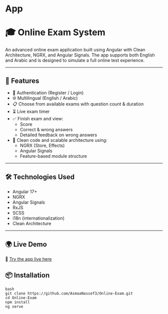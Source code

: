 # App
# 🎓 Online Exam System

An advanced online exam application built using Angular with Clean Architecture, NGRX, and Angular Signals. The app supports both English and Arabic and is designed to simulate a full online test experience.

---

## 🚀 Features

- 🔐 Authentication (Register / Login)
- 🌐 Multilingual (English / Arabic)
- 📋 Choose from available exams with question count & duration
- ⏳ Live exam timer
- ✅ Finish exam and view:
  - Score
  - Correct & wrong answers
  - Detailed feedback on wrong answers
- 🎯 Clean code and scalable architecture using:
  - NGRX (Store, Effects)
  - Angular Signals
  - Feature-based module structure

---

## 🛠️ Technologies Used

- Angular 17+
- NGRX
- Angular Signals
- RxJS
- SCSS
- i18n (internationalization)
- Clean Architecture

---

## 🌍 Live Demo

🔗 [Try the app live here](https://github.com/AsmaaNassef3/Online-Exam)

## 📦 Installation

```
bash
git clone https://github.com/AsmaaNassef3/Online-Exam.git
cd Online-Exam
npm install
ng serve
